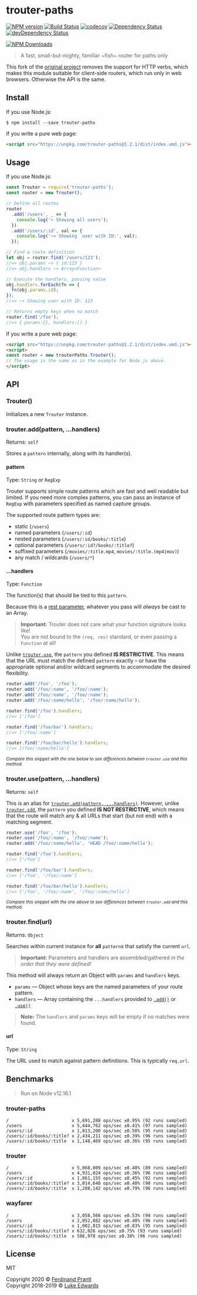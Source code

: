 # trouter-paths

[![NPM version](https://badge.fury.io/js/trouter-paths.png)](http://badge.fury.io/js/trouter-paths)
[![Build Status](https://badgen.now.sh/travis/prantlf/trouter-paths)](https://travis-ci.org/prantlf/trouter-paths)
[![codecov](https://codecov.io/gh/prantlf/trouter-paths/branch/master/graph/badge.svg)](https://codecov.io/gh/prantlf/trouter-paths)
[![Dependency Status](https://david-dm.org/prantlf/trouter-paths.svg)](https://david-dm.org/prantlf/trouter-paths)
[![devDependency Status](https://david-dm.org/prantlf/trouter-paths/dev-status.svg)](https://david-dm.org/prantlf/trouter-paths#info=devDependencies)

[![NPM Downloads](https://nodei.co/npm/trouter-paths.png?downloads=true&stars=true)](https://www.npmjs.com/package/trouter-paths)

> A fast, small-but-mighty, familiar ~fish~ router for paths only

This fork of the [original project](https://github.com/lukeed/trouter) removes the support for HTTP verbs, which makes this module suitable for client-side routers, which run only in web browsers. Otherwise the API is the same.

## Install

If you use Node.js:

```
$ npm install --save trouter-paths
```

If you write a pure web page:

```html
<script src="https://unpkg.com/trouter-paths@1.2.1/dist/index.umd.js"></script>
```

## Usage

If you use Node.js:

```js
const Trouter = require('trouter-paths');
const router = new Trouter();

// Define all routes
router
  .add('/users', _ => {
    console.log('> Showing all users');
  })
  .add('/users/:id', val => {
    console.log('~> Showing  user with ID:', val);
  });

// Find a route definition
let obj = router.find('/users/123');
//=> obj.params ~> { id:123 }
//=> obj.handlers ~> Array<Function>

// Execute the handlers, passing value
obj.handlers.forEach(fn => {
  fn(obj.params.id);
});
//=> ~> Showing user with ID: 123

// Returns empty keys when no match
router.find('/foo');
//=> { params:{}, handlers:[] }
```

If you write a pure web page:

```html
<script src="https://unpkg.com/trouter-paths@1.2.1/dist/index.umd.js"></script>
<script>
const router = new trouterPaths.Trouter();
// The usage is the same as in the example for Node.js above.
</script>
```

## API

### Trouter()
Initializes a new `Trouter` instance.

### trouter.add(pattern, ...handlers)
Returns: `self`

Stores a `pattern` internally, along with its handler(s).

#### pattern
Type: `String` or `RegExp`

Trouter supports simple route patterns which are fast and well readable but limited. If you need more complex patterns, you can pass an instance of `RegExp` with parameters specified as named capture groups.

The supported route pattern types are:

* static (`/users`)
* named parameters (`/users/:id`)
* nested parameters (`/users/:id/books/:title`)
* optional parameters (`/users/:id?/books/:title?`)
* suffixed parameters (`/movies/:title.mp4`, `movies/:title.(mp4|mov)`)
* any match / wildcards (`/users/*`)

#### ...handlers
Type: `Function`

The function(s) that should be tied to this `pattern`.

Because this is a [rest parameter](https://developer.mozilla.org/en-US/docs/Web/JavaScript/Reference/Functions/rest_parameters), whatever you pass will _always_ be cast to an Array.

> **Important:** Trouter does not care what your function signature looks like!<br> You are not bound to the `(req, res)` standard, or even passing a `Function` at all!

Unlike [`trouter.use`](#trouterusepattern-handlers), the `pattern` you defined **IS RESTRICTIVE**. This means that the URL must match the defined `pattern` exactly – or have the appropriate optional and/or wildcard segments to accommodate the desired flexibility.

```js
router.add('/foo', '/foo');
router.add('/foo/:name', '/foo/:name');
router.add('/foo/:name', '/foo/:name');
router.add('/foo/:name/hello', '/foo/:name/hello');

router.find('/foo').handlers;
//=> ['/foo']

router.find('/foo/bar').handlers;
//=> ['/foo/:name']

router.find('/foo/bar/hello').handlers;
//=> [/foo/:name/hello']
```
<sup>_Compare this snippet with the one below to see differences between `trouter.use` and this method._</sup>

### trouter.use(pattern, ...handlers)
Returns: `self`

This is an alias for [`trouter.add(pattern, ...handlers)`](#trouteraddpattern-handlers). However, unlike [`trouter.sdd`](#trouterallpattern-handlers), the `pattern` you defined **IS NOT RESTRICTIVE**, which means that the route will match any & all URLs that start (but not end) with a matching segment.

```js
router.use('/foo', '/foo');
router.use('/foo/:name', '/foo/:name');
router.add('/foo/:name/hello', 'HEAD /foo/:name/hello');

router.find('/foo').handlers;
//=> ['/foo']

router.find('/foo/bar').handlers;
//=> ['/foo', '/foo/:name']

router.find('/foo/bar/hello').handlers;
//=> ['/foo', '/foo/:name', '/foo/:name/hello']
```
<sup>_Compare this snippet with the one above to see differences between `trouter.add` and this method._</sup>

### trouter.find(url)
Returns: `Object`

Searches within current instance for **all** `pattern`s that satisfy the current `url`.

> **Important:** Parameters and handlers are assembled/gathered _in the order that they were defined!_

This method will always return an Object with `params` and `handlers` keys.

* `params` &mdash; Object whose keys are the named parameters of your route pattern.
* `handlers` &mdash; Array containing the `...handlers` provided to [`.add()`](#trouteraddpattern-handlers) or [`.use()`](#trouterusepattern-handlers)

> **Note:** The `handlers` and `params` keys will be empty if no matches were found.

#### url
Type: `String`

The URL used to match against pattern definitions. This is typically `req.url`.

## Benchmarks

> Run on Node v12.16.1

### trouter-paths

```
/                        x 5,691,288 ops/sec ±0.95% (92 runs sampled)
/users                   x 5,444,762 ops/sec ±0.41% (97 runs sampled)
/users/:id               x 1,813,200 ops/sec ±0.58% (95 runs sampled)
/users/:id/books/:title? x 2,434,211 ops/sec ±0.39% (96 runs sampled)
/users/:id/books/:title  x 1,148,469 ops/sec ±0.36% (95 runs sampled)
```

### trouter

```
/                        x 5,068,009 ops/sec ±0.48% (89 runs sampled)
/users                   x 4,931,024 ops/sec ±0.36% (96 runs sampled)
/users/:id               x 1,861,155 ops/sec ±0.45% (92 runs sampled)
/users/:id/books/:title? x 3,014,640 ops/sec ±0.40% (98 runs sampled)
/users/:id/books/:title  x 1,288,142 ops/sec ±0.79% (96 runs sampled)
```

### wayfarer

```
/                        x 3,058,566 ops/sec ±0.53% (94 runs sampled)
/users                   x 2,052,082 ops/sec ±0.40% (96 runs sampled)
/users/:id               x 1,002,815 ops/sec ±0.83% (95 runs sampled)
/users/:id/books/:title? x 632,026 ops/sec ±0.75% (93 runs sampled)
/users/:id/books/:title  x 586,978 ops/sec ±0.38% (96 runs sampled)
```

## License

MIT

Copyright 2020 © [Ferdinand Prantl](https://github.com/prantlf)<br>
Copyright 2018-2019 © [Luke Edwards](https://lukeed.com)
